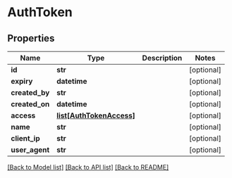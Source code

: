 # AuthToken

## Properties
Name | Type | Description | Notes
------------ | ------------- | ------------- | -------------
**id** | **str** |  | [optional] 
**expiry** | **datetime** |  | [optional] 
**created_by** | **str** |  | [optional] 
**created_on** | **datetime** |  | [optional] 
**access** | [**list[AuthTokenAccess]**](AuthTokenAccess.md) |  | [optional] 
**name** | **str** |  | [optional] 
**client_ip** | **str** |  | [optional] 
**user_agent** | **str** |  | [optional] 

[[Back to Model list]](../README.md#documentation-for-models) [[Back to API list]](../README.md#documentation-for-api-endpoints) [[Back to README]](../README.md)


